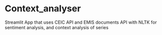 # Context_analyser
Streamlit App that uses CEIC API and EMIS documents API with NLTK for sentiment analysis, and context analysis of series
